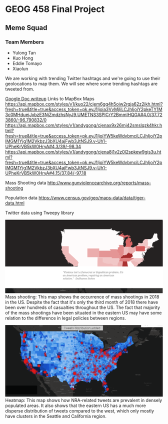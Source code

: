 # GEOG 458 Final Project
## Meme Squad
### Team Members
- Yulong Tan
- Kuo Hong
- Eddie Tomayo
- Xiaolun

We are working with trending Twitter hashtags and we're going to use their geolocations to map them. We will see where some trending hashtags are tweeted from.

[Google Doc writeup](https://docs.google.com/document/d/1GbBqokRIutAYC1biIkgXLhrthZALOeJNJbqzNvKsB4Q/edit?usp=sharing)
Links to MapBox Maps
https://api.mapbox.com/styles/v1/kuo22/cjem6gq4h5oiw2rqja62z2ikh.html?fresh=true&title=true&access_token=pk.eyJ1Ijoia3VvMjIiLCJhIjoiY2pkeTY1M3c0MHduejJxbzE3NjZmdzhsNyJ9.UMETNS3SPlCrY2BmmIHQGA#4.0/37.723860/-96.790832/0
https://api.mapbox.com/styles/v1/andygong/cjenax9x26mj42smslqzk4hkr.html?fresh=true&title=true&access_token=pk.eyJ1IjoiYW5keWdvbmciLCJhIjoiY2plMGM1Yjg1M2VkbzJ3bXU4ajFwb3JtNSJ9.v-Uh1-UPheKrVB5kW0HryA#4.3/39/-98.34
https://api.mapbox.com/styles/v1/andygong/cjena8j1v2z0l2spkew9gis3u.html?fresh=true&title=true&access_token=pk.eyJ1IjoiYW5keWdvbmciLCJhIjoiY2plMGM1Yjg1M2VkbzJ3bXU4ajFwb3JtNSJ9.v-Uh1-UPheKrVB5kW0HryA#4.15/37.84/-97.18

Mass Shooting data
http://www.gunviolencearchive.org/reports/mass-shooting

Population data
https://www.census.gov/geo/maps-data/data/tiger-data.html

Twitter data using Tweepy library

![Mass Shooting data](/images/shooting_map.png)
Mass shooting: This map shows the occurrence of mass shootings in 2018 in the US.  Despite the fact that it's only the third month of 2018 there have been over hundreds of casualties throughout the US.  The fact that majority of the mass shootings have been situated in the eastern US may have some relation to the difference in legal policies between regions.

![Twitter heatmap](/images/twitter_heatmap.png)
Heatmap: This map shows how NRA-related tweets are prevalent in densely populated areas.  It also shows that the eastern US has a much more disperse distribution of tweets compared to the west, which only mostly have clusters in the Seattle and California region.
